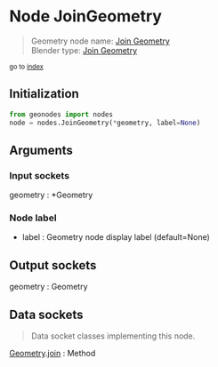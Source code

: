
# Node JoinGeometry

> Geometry node name: [Join Geometry](https://docs.blender.org/manual/en/latest/modeling/geometry_nodes/material/join_geometry.html)<br>
  Blender type: [Join Geometry](https://docs.blender.org/api/current/bpy.types.GeometryNodeJoinGeometry.html)
  
<sub>go to [index](/docs/index.md)</sub>

## Initialization

```python
from geonodes import nodes
node = nodes.JoinGeometry(*geometry, label=None)
```



## Arguments


### Input sockets

geometry : *Geometry

### Node label

- label : Geometry node display label (default=None)

## Output sockets

geometry : Geometry

## Data sockets

> Data socket classes implementing this node.
  
[Geometry](/docs/sockets/Geometry.md).[join](/docs/sockets/Geometry.md#join) : Method

